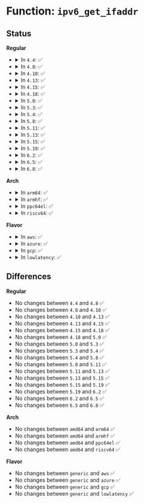 # Function: <code>ipv6_get_ifaddr</code>

## Status
<b>Regular</b>
<ul>
<li>
<details>
<summary>In <code>4.4</code>: ✅</summary>

```c
struct inet6_ifaddr *ipv6_get_ifaddr(struct net *net, const struct in6_addr *addr, struct net_device *dev, int strict);
```

**Collision:** Unique Global

**Inline:** No

**Transformation:** False

**Instances:**

```
In net/ipv6/addrconf.c (ffffffff817cfe90)
Location: net/ipv6/addrconf.c:1747
Inline: False
Direct callers:
  - net/ipv6/addrconf.c:inet6_rtm_getaddr
  - net/ipv6/addrconf.c:inet6_rtm_newaddr
  - net/ipv6/addrconf.c:addrconf_prefix_rcv
  - net/ipv6/ndisc.c:ndisc_send_na
  - net/ipv6/ndisc.c:ndisc_recv_ns
  - net/ipv6/ndisc.c:ndisc_recv_ns
  - net/ipv6/ndisc.c:ndisc_rcv
```
**Symbols:**

```
ffffffff817cfe90-ffffffff817cff3f: ipv6_get_ifaddr (STB_GLOBAL)
```
</details>
</li>
<li>
<details>
<summary>In <code>4.8</code>: ✅</summary>

```c
struct inet6_ifaddr *ipv6_get_ifaddr(struct net *net, const struct in6_addr *addr, struct net_device *dev, int strict);
```

**Collision:** Unique Global

**Inline:** No

**Transformation:** False

**Instances:**

```
In net/ipv6/addrconf.c (ffffffff8183d5f0)
Location: net/ipv6/addrconf.c:1809
Inline: False
Direct callers:
  - net/ipv6/addrconf.c:inet6_rtm_getaddr
  - net/ipv6/addrconf.c:inet6_rtm_newaddr
  - net/ipv6/addrconf.c:addrconf_prefix_rcv_add_addr
  - net/ipv6/ndisc.c:ndisc_recv_na
  - net/ipv6/ndisc.c:ndisc_recv_ns
  - net/ipv6/ndisc.c:ndisc_recv_ns
  - net/ipv6/ndisc.c:ndisc_send_na
```
**Symbols:**

```
ffffffff8183d5f0-ffffffff8183d6a2: ipv6_get_ifaddr (STB_GLOBAL)
```
</details>
</li>
<li>
<details>
<summary>In <code>4.10</code>: ✅</summary>

```c
struct inet6_ifaddr *ipv6_get_ifaddr(struct net *net, const struct in6_addr *addr, struct net_device *dev, int strict);
```

**Collision:** Unique Global

**Inline:** No

**Transformation:** False

**Instances:**

```
In net/ipv6/addrconf.c (ffffffff8186f200)
Location: net/ipv6/addrconf.c:1857
Inline: False
Direct callers:
  - net/ipv6/addrconf.c:inet6_rtm_getaddr
  - net/ipv6/addrconf.c:inet6_rtm_newaddr
  - net/ipv6/addrconf.c:addrconf_prefix_rcv_add_addr
  - net/ipv6/ndisc.c:ndisc_recv_na
  - net/ipv6/ndisc.c:ndisc_recv_ns
  - net/ipv6/ndisc.c:ndisc_recv_ns
  - net/ipv6/ndisc.c:ndisc_send_na
```
**Symbols:**

```
ffffffff8186f200-ffffffff8186f2b2: ipv6_get_ifaddr (STB_GLOBAL)
```
</details>
</li>
<li>
<details>
<summary>In <code>4.13</code>: ✅</summary>

```c
struct inet6_ifaddr *ipv6_get_ifaddr(struct net *net, const struct in6_addr *addr, struct net_device *dev, int strict);
```

**Collision:** Unique Global

**Inline:** No

**Transformation:** False

**Instances:**

```
In net/ipv6/addrconf.c (ffffffff81893fe0)
Location: net/ipv6/addrconf.c:1899
Inline: False
Direct callers:
  - net/ipv6/addrconf.c:inet6_rtm_getaddr
  - net/ipv6/addrconf.c:inet6_rtm_newaddr
  - net/ipv6/addrconf.c:addrconf_prefix_rcv_add_addr
  - net/ipv6/ndisc.c:ndisc_recv_na
  - net/ipv6/ndisc.c:ndisc_recv_ns
  - net/ipv6/ndisc.c:ndisc_recv_ns
  - net/ipv6/ndisc.c:ndisc_send_na
```
**Symbols:**

```
ffffffff81893fe0-ffffffff81894099: ipv6_get_ifaddr (STB_GLOBAL)
```
</details>
</li>
<li>
<details>
<summary>In <code>4.15</code>: ✅</summary>

```c
struct inet6_ifaddr *ipv6_get_ifaddr(struct net *net, const struct in6_addr *addr, struct net_device *dev, int strict);
```

**Collision:** Unique Global

**Inline:** No

**Transformation:** False

**Instances:**

```
In net/ipv6/addrconf.c (ffffffff819153f0)
Location: net/ipv6/addrconf.c:1923
Inline: False
Direct callers:
  - net/ipv6/addrconf.c:inet6_rtm_getaddr
  - net/ipv6/addrconf.c:inet6_rtm_getaddr
  - net/ipv6/addrconf.c:inet6_rtm_newaddr
  - net/ipv6/addrconf.c:addrconf_prefix_rcv_add_addr
  - net/ipv6/ndisc.c:ndisc_recv_na
  - net/ipv6/ndisc.c:ndisc_recv_ns
  - net/ipv6/ndisc.c:ndisc_recv_ns
  - net/ipv6/ndisc.c:ndisc_send_na
```
**Symbols:**

```
ffffffff819153f0-ffffffff8191549e: ipv6_get_ifaddr (STB_GLOBAL)
```
</details>
</li>
<li>
<details>
<summary>In <code>4.18</code>: ✅</summary>

```c
struct inet6_ifaddr *ipv6_get_ifaddr(struct net *net, const struct in6_addr *addr, struct net_device *dev, int strict);
```

**Collision:** Unique Global

**Inline:** No

**Transformation:** False

**Instances:**

```
In net/ipv6/addrconf.c (ffffffff8196c9d0)
Location: net/ipv6/addrconf.c:1944
Inline: False
Direct callers:
  - net/ipv6/addrconf.c:inet6_rtm_getaddr
  - net/ipv6/addrconf.c:inet6_rtm_getaddr
  - net/ipv6/addrconf.c:inet6_rtm_newaddr
  - net/ipv6/addrconf.c:addrconf_prefix_rcv_add_addr
  - net/ipv6/ndisc.c:ndisc_recv_na
  - net/ipv6/ndisc.c:ndisc_recv_ns
  - net/ipv6/ndisc.c:ndisc_recv_ns
  - net/ipv6/ndisc.c:ndisc_send_na
```
**Symbols:**

```
ffffffff8196c9d0-ffffffff8196ca7c: ipv6_get_ifaddr (STB_GLOBAL)
```
</details>
</li>
<li>
<details>
<summary>In <code>5.0</code>: ✅</summary>

```c
struct inet6_ifaddr *ipv6_get_ifaddr(struct net *net, const struct in6_addr *addr, struct net_device *dev, int strict);
```

**Collision:** Unique Global

**Inline:** No

**Transformation:** False

**Instances:**

```
In net/ipv6/addrconf.c (ffffffff819a2470)
Location: net/ipv6/addrconf.c:1960
Inline: False
Direct callers:
  - net/ipv6/addrconf.c:inet6_rtm_getaddr
  - net/ipv6/addrconf.c:inet6_rtm_getaddr
  - net/ipv6/addrconf.c:inet6_rtm_newaddr
  - net/ipv6/addrconf.c:addrconf_prefix_rcv_add_addr
  - net/ipv6/ndisc.c:ndisc_recv_na
  - net/ipv6/ndisc.c:ndisc_recv_ns
  - net/ipv6/ndisc.c:ndisc_recv_ns
  - net/ipv6/ndisc.c:ndisc_send_na
```
**Symbols:**

```
ffffffff819a2470-ffffffff819a251c: ipv6_get_ifaddr (STB_GLOBAL)
```
</details>
</li>
<li>
<details>
<summary>In <code>5.3</code>: ✅</summary>

```c
struct inet6_ifaddr *ipv6_get_ifaddr(struct net *net, const struct in6_addr *addr, struct net_device *dev, int strict);
```

**Collision:** Unique Global

**Inline:** No

**Transformation:** False

**Instances:**

```
In net/ipv6/addrconf.c (ffffffff81a0ea10)
Location: net/ipv6/addrconf.c:1993
Inline: False
Direct callers:
  - net/ipv6/addrconf.c:inet6_rtm_getaddr
  - net/ipv6/addrconf.c:inet6_rtm_getaddr
  - net/ipv6/addrconf.c:inet6_rtm_newaddr
  - net/ipv6/addrconf.c:addrconf_prefix_rcv_add_addr
  - net/ipv6/ndisc.c:ndisc_recv_na
  - net/ipv6/ndisc.c:ndisc_recv_ns
  - net/ipv6/ndisc.c:ndisc_recv_ns
  - net/ipv6/ndisc.c:ndisc_send_na
```
**Symbols:**

```
ffffffff81a0ea10-ffffffff81a0eaa8: ipv6_get_ifaddr (STB_GLOBAL)
```
</details>
</li>
<li>
<details>
<summary>In <code>5.4</code>: ✅</summary>

```c
struct inet6_ifaddr *ipv6_get_ifaddr(struct net *net, const struct in6_addr *addr, struct net_device *dev, int strict);
```

**Collision:** Unique Global

**Inline:** No

**Transformation:** False

**Instances:**

```
In net/ipv6/addrconf.c (ffffffff81a45750)
Location: net/ipv6/addrconf.c:1995
Inline: False
Direct callers:
  - net/ipv6/addrconf.c:inet6_rtm_getaddr
  - net/ipv6/addrconf.c:inet6_rtm_getaddr
  - net/ipv6/addrconf.c:inet6_rtm_newaddr
  - net/ipv6/addrconf.c:addrconf_prefix_rcv_add_addr
  - net/ipv6/ndisc.c:ndisc_recv_na
  - net/ipv6/ndisc.c:ndisc_recv_ns
  - net/ipv6/ndisc.c:ndisc_recv_ns
  - net/ipv6/ndisc.c:ndisc_send_na
```
**Symbols:**

```
ffffffff81a45750-ffffffff81a457eb: ipv6_get_ifaddr (STB_GLOBAL)
```
</details>
</li>
<li>
<details>
<summary>In <code>5.8</code>: ✅</summary>

```c
struct inet6_ifaddr *ipv6_get_ifaddr(struct net *net, const struct in6_addr *addr, struct net_device *dev, int strict);
```

**Collision:** Unique Global

**Inline:** No

**Transformation:** False

**Instances:**

```
In net/ipv6/addrconf.c (ffffffff81b3c4a0)
Location: net/ipv6/addrconf.c:1986
Inline: False
Direct callers:
  - net/ipv6/addrconf.c:inet6_rtm_getaddr
  - net/ipv6/addrconf.c:inet6_rtm_getaddr
  - net/ipv6/addrconf.c:inet6_rtm_newaddr
  - net/ipv6/addrconf.c:addrconf_prefix_rcv_add_addr
  - net/ipv6/ndisc.c:ndisc_recv_na
  - net/ipv6/ndisc.c:ndisc_recv_ns
  - net/ipv6/ndisc.c:ndisc_recv_ns
  - net/ipv6/ndisc.c:ndisc_send_na
```
**Symbols:**

```
ffffffff81b3c4a0-ffffffff81b3c576: ipv6_get_ifaddr (STB_GLOBAL)
```
</details>
</li>
<li>
<details>
<summary>In <code>5.11</code>: ✅</summary>

```c
struct inet6_ifaddr *ipv6_get_ifaddr(struct net *net, const struct in6_addr *addr, struct net_device *dev, int strict);
```

**Collision:** Unique Global

**Inline:** No

**Transformation:** False

**Instances:**

```
In net/ipv6/addrconf.c (ffffffff81b4b1b0)
Location: net/ipv6/addrconf.c:2012
Inline: False
Direct callers:
  - net/ipv6/addrconf.c:inet6_rtm_getaddr
  - net/ipv6/addrconf.c:inet6_rtm_getaddr
  - net/ipv6/addrconf.c:inet6_rtm_newaddr
  - net/ipv6/addrconf.c:addrconf_prefix_rcv_add_addr
  - net/ipv6/ndisc.c:ndisc_recv_na
  - net/ipv6/ndisc.c:ndisc_recv_ns
  - net/ipv6/ndisc.c:ndisc_recv_ns
  - net/ipv6/ndisc.c:ndisc_send_na
```
**Symbols:**

```
ffffffff81b4b1b0-ffffffff81b4b286: ipv6_get_ifaddr (STB_GLOBAL)
```
</details>
</li>
<li>
<details>
<summary>In <code>5.13</code>: ✅</summary>

```c
struct inet6_ifaddr *ipv6_get_ifaddr(struct net *net, const struct in6_addr *addr, struct net_device *dev, int strict);
```

**Collision:** Unique Global

**Inline:** No

**Transformation:** False

**Instances:**

```
In net/ipv6/addrconf.c (ffffffff81b38d40)
Location: net/ipv6/addrconf.c:2014
Inline: False
Direct callers:
  - net/ipv6/addrconf.c:inet6_rtm_getaddr
  - net/ipv6/addrconf.c:inet6_rtm_getaddr
  - net/ipv6/addrconf.c:inet6_rtm_newaddr
  - net/ipv6/addrconf.c:addrconf_prefix_rcv_add_addr
  - net/ipv6/ndisc.c:ndisc_recv_na
  - net/ipv6/ndisc.c:ndisc_recv_ns
  - net/ipv6/ndisc.c:ndisc_recv_ns
  - net/ipv6/ndisc.c:ndisc_send_na
```
**Symbols:**

```
ffffffff81b38d40-ffffffff81b38e16: ipv6_get_ifaddr (STB_GLOBAL)
```
</details>
</li>
<li>
<details>
<summary>In <code>5.15</code>: ✅</summary>

```c
struct inet6_ifaddr *ipv6_get_ifaddr(struct net *net, const struct in6_addr *addr, struct net_device *dev, int strict);
```

**Collision:** Unique Global

**Inline:** No

**Transformation:** False

**Instances:**

```
In net/ipv6/addrconf.c (ffffffff81bff4e0)
Location: net/ipv6/addrconf.c:2021
Inline: False
Direct callers:
  - net/ipv6/addrconf.c:inet6_rtm_getaddr
  - net/ipv6/addrconf.c:inet6_rtm_getaddr
  - net/ipv6/addrconf.c:inet6_rtm_newaddr
  - net/ipv6/addrconf.c:addrconf_prefix_rcv_add_addr
  - net/ipv6/ndisc.c:ndisc_recv_na
  - net/ipv6/ndisc.c:ndisc_recv_ns
  - net/ipv6/ndisc.c:ndisc_recv_ns
  - net/ipv6/ndisc.c:ndisc_send_na
```
**Symbols:**

```
ffffffff81bff4e0-ffffffff81bff5b6: ipv6_get_ifaddr (STB_GLOBAL)
```
</details>
</li>
<li>
<details>
<summary>In <code>5.19</code>: ✅</summary>

```c
struct inet6_ifaddr *ipv6_get_ifaddr(struct net *net, const struct in6_addr *addr, struct net_device *dev, int strict);
```

**Collision:** Unique Global

**Inline:** No

**Transformation:** False

**Instances:**

```
In net/ipv6/addrconf.c (ffffffff81d98f40)
Location: net/ipv6/addrconf.c:2026
Inline: False
Direct callers:
  - net/ipv6/addrconf.c:inet6_rtm_getaddr
  - net/ipv6/addrconf.c:inet6_rtm_getaddr
  - net/ipv6/addrconf.c:inet6_rtm_newaddr
  - net/ipv6/addrconf.c:addrconf_prefix_rcv_add_addr
  - net/ipv6/ndisc.c:ndisc_recv_na
  - net/ipv6/ndisc.c:ndisc_recv_ns
  - net/ipv6/ndisc.c:ndisc_recv_ns
  - net/ipv6/ndisc.c:ndisc_send_na
```
**Symbols:**

```
ffffffff81d98f40-ffffffff81d9902d: ipv6_get_ifaddr (STB_GLOBAL)
```
</details>
</li>
<li>
<details>
<summary>In <code>6.2</code>: ✅</summary>

```c
struct inet6_ifaddr *ipv6_get_ifaddr(struct net *net, const struct in6_addr *addr, struct net_device *dev, int strict);
```

**Collision:** Unique Global

**Inline:** No

**Transformation:** False

**Instances:**

```
In net/ipv6/addrconf.c (ffffffff81f67c50)
Location: net/ipv6/addrconf.c:2026
Inline: False
Direct callers:
  - net/ipv6/addrconf.c:inet6_rtm_getaddr
  - net/ipv6/addrconf.c:inet6_rtm_getaddr
  - net/ipv6/addrconf.c:inet6_rtm_newaddr
  - net/ipv6/addrconf.c:addrconf_prefix_rcv_add_addr
  - net/ipv6/ndisc.c:ndisc_recv_na
  - net/ipv6/ndisc.c:ndisc_recv_ns
  - net/ipv6/ndisc.c:ndisc_recv_ns
  - net/ipv6/ndisc.c:ndisc_send_na
```
**Symbols:**

```
ffffffff81f67c50-ffffffff81f67d3d: ipv6_get_ifaddr (STB_GLOBAL)
```
</details>
</li>
<li>
<details>
<summary>In <code>6.5</code>: ✅</summary>

```c
struct inet6_ifaddr *ipv6_get_ifaddr(struct net *net, const struct in6_addr *addr, struct net_device *dev, int strict);
```

**Collision:** Unique Global

**Inline:** No

**Transformation:** False

**Instances:**

```
In net/ipv6/addrconf.c (ffffffff81fc7d40)
Location: net/ipv6/addrconf.c:2025
Inline: False
Direct callers:
  - net/ipv6/addrconf.c:inet6_rtm_getaddr
  - net/ipv6/addrconf.c:inet6_rtm_getaddr
  - net/ipv6/addrconf.c:inet6_rtm_newaddr
  - net/ipv6/addrconf.c:addrconf_prefix_rcv_add_addr
  - net/ipv6/ndisc.c:ndisc_recv_na
  - net/ipv6/ndisc.c:ndisc_recv_ns
  - net/ipv6/ndisc.c:ndisc_recv_ns
  - net/ipv6/ndisc.c:ndisc_send_na
```
**Symbols:**

```
ffffffff81fc7d40-ffffffff81fc7e2d: ipv6_get_ifaddr (STB_GLOBAL)
```
</details>
</li>
<li>
<details>
<summary>In <code>6.8</code>: ✅</summary>

```c
struct inet6_ifaddr *ipv6_get_ifaddr(struct net *net, const struct in6_addr *addr, struct net_device *dev, int strict);
```

**Collision:** Unique Global

**Inline:** No

**Transformation:** False

**Instances:**

```
In net/ipv6/addrconf.c (ffffffff82095470)
Location: net/ipv6/addrconf.c:2053
Inline: False
Direct callers:
  - net/ipv6/addrconf.c:inet6_rtm_getaddr
  - net/ipv6/addrconf.c:inet6_rtm_getaddr
  - net/ipv6/addrconf.c:inet6_rtm_newaddr
  - net/ipv6/addrconf.c:addrconf_prefix_rcv_add_addr
  - net/ipv6/ndisc.c:ndisc_recv_na
  - net/ipv6/ndisc.c:ndisc_recv_ns
  - net/ipv6/ndisc.c:ndisc_recv_ns
  - net/ipv6/ndisc.c:ndisc_send_na
```
**Symbols:**

```
ffffffff82095470-ffffffff8209555d: ipv6_get_ifaddr (STB_GLOBAL)
```
</details>
</li>
</ul>
<b>Arch</b>
<ul>
<li>
<details>
<summary>In <code>arm64</code>: ✅</summary>

```c
struct inet6_ifaddr *ipv6_get_ifaddr(struct net *net, const struct in6_addr *addr, struct net_device *dev, int strict);
```

**Collision:** Unique Global

**Inline:** No

**Transformation:** False

**Instances:**

```
In net/ipv6/addrconf.c (ffff800010d08080)
Location: net/ipv6/addrconf.c:1995
Inline: False
Direct callers:
  - net/ipv6/addrconf.c:inet6_rtm_getaddr
  - net/ipv6/addrconf.c:inet6_rtm_getaddr
  - net/ipv6/addrconf.c:inet6_rtm_newaddr
  - net/ipv6/addrconf.c:addrconf_prefix_rcv_add_addr
  - net/ipv6/ndisc.c:ndisc_recv_na
  - net/ipv6/ndisc.c:ndisc_recv_ns
  - net/ipv6/ndisc.c:ndisc_recv_ns
  - net/ipv6/ndisc.c:ndisc_send_na
```
**Symbols:**

```
ffff800010d08080-ffff800010d08180: ipv6_get_ifaddr (STB_GLOBAL)
```
</details>
</li>
<li>
<details>
<summary>In <code>armhf</code>: ✅</summary>

```c
struct inet6_ifaddr *ipv6_get_ifaddr(struct net *net, const struct in6_addr *addr, struct net_device *dev, int strict);
```

**Collision:** Unique Global

**Inline:** No

**Transformation:** False

**Instances:**

```
In net/ipv6/addrconf.c (c0e0e864)
Location: net/ipv6/addrconf.c:1995
Inline: False
Direct callers:
  - net/ipv6/addrconf.c:inet6_rtm_getaddr
  - net/ipv6/addrconf.c:inet6_rtm_getaddr
  - net/ipv6/addrconf.c:inet6_rtm_newaddr
  - net/ipv6/addrconf.c:addrconf_prefix_rcv_add_addr
  - net/ipv6/ndisc.c:ndisc_rcv
  - net/ipv6/ndisc.c:ndisc_recv_ns
  - net/ipv6/ndisc.c:ndisc_recv_ns
  - net/ipv6/ndisc.c:ndisc_send_na
```
**Symbols:**

```
c0e0e864-c0e0e964: ipv6_get_ifaddr (STB_GLOBAL)
```
</details>
</li>
<li>
<details>
<summary>In <code>ppc64el</code>: ✅</summary>

```c
struct inet6_ifaddr *ipv6_get_ifaddr(struct net *net, const struct in6_addr *addr, struct net_device *dev, int strict);
```

**Collision:** Unique Global

**Inline:** No

**Transformation:** False

**Instances:**

```
In net/ipv6/addrconf.c (c000000000e32450)
Location: net/ipv6/addrconf.c:1995
Inline: False
Direct callers:
  - net/ipv6/addrconf.c:inet6_rtm_getaddr
  - net/ipv6/addrconf.c:inet6_rtm_getaddr
  - net/ipv6/addrconf.c:inet6_rtm_newaddr
  - net/ipv6/addrconf.c:addrconf_prefix_rcv_add_addr
  - net/ipv6/ndisc.c:ndisc_recv_na
  - net/ipv6/ndisc.c:ndisc_recv_ns
  - net/ipv6/ndisc.c:ndisc_recv_ns
  - net/ipv6/ndisc.c:ndisc_send_na
```
**Symbols:**

```
c000000000e32450-c000000000e32558: ipv6_get_ifaddr (STB_GLOBAL)
```
</details>
</li>
<li>
<details>
<summary>In <code>riscv64</code>: ✅</summary>

```c
struct inet6_ifaddr *ipv6_get_ifaddr(struct net *net, const struct in6_addr *addr, struct net_device *dev, int strict);
```

**Collision:** Unique Global

**Inline:** No

**Transformation:** False

**Instances:**

```
In net/ipv6/addrconf.c (ffffffe0008501f4)
Location: net/ipv6/addrconf.c:1995
Inline: False
Direct callers:
  - net/ipv6/addrconf.c:inet6_rtm_getaddr
  - net/ipv6/addrconf.c:inet6_rtm_getaddr
  - net/ipv6/addrconf.c:inet6_rtm_newaddr
  - net/ipv6/addrconf.c:addrconf_prefix_rcv_add_addr
  - net/ipv6/ndisc.c:ndisc_recv_na
  - net/ipv6/ndisc.c:ndisc_recv_ns
  - net/ipv6/ndisc.c:ndisc_recv_ns
  - net/ipv6/ndisc.c:ndisc_send_na
```
**Symbols:**

```
ffffffe0008501f4-ffffffe0008502dc: ipv6_get_ifaddr (STB_GLOBAL)
```
</details>
</li>
</ul>
<b>Flavor</b>
<ul>
<li>
<details>
<summary>In <code>aws</code>: ✅</summary>

```c
struct inet6_ifaddr *ipv6_get_ifaddr(struct net *net, const struct in6_addr *addr, struct net_device *dev, int strict);
```

**Collision:** Unique Global

**Inline:** No

**Transformation:** False

**Instances:**

```
In net/ipv6/addrconf.c (ffffffff819e4de0)
Location: net/ipv6/addrconf.c:1995
Inline: False
Direct callers:
  - net/ipv6/addrconf.c:inet6_rtm_getaddr
  - net/ipv6/addrconf.c:inet6_rtm_getaddr
  - net/ipv6/addrconf.c:inet6_rtm_newaddr
  - net/ipv6/addrconf.c:addrconf_prefix_rcv_add_addr
  - net/ipv6/ndisc.c:ndisc_recv_na
  - net/ipv6/ndisc.c:ndisc_recv_ns
  - net/ipv6/ndisc.c:ndisc_recv_ns
  - net/ipv6/ndisc.c:ndisc_send_na
```
**Symbols:**

```
ffffffff819e4de0-ffffffff819e4e7b: ipv6_get_ifaddr (STB_GLOBAL)
```
</details>
</li>
<li>
<details>
<summary>In <code>azure</code>: ✅</summary>

```c
struct inet6_ifaddr *ipv6_get_ifaddr(struct net *net, const struct in6_addr *addr, struct net_device *dev, int strict);
```

**Collision:** Unique Global

**Inline:** No

**Transformation:** False

**Instances:**

```
In net/ipv6/addrconf.c (ffffffff819a1ba0)
Location: net/ipv6/addrconf.c:1995
Inline: False
Direct callers:
  - net/ipv6/addrconf.c:inet6_rtm_getaddr
  - net/ipv6/addrconf.c:inet6_rtm_getaddr
  - net/ipv6/addrconf.c:inet6_rtm_newaddr
  - net/ipv6/addrconf.c:addrconf_prefix_rcv_add_addr
  - net/ipv6/ndisc.c:ndisc_recv_na
  - net/ipv6/ndisc.c:ndisc_recv_ns
  - net/ipv6/ndisc.c:ndisc_recv_ns
  - net/ipv6/ndisc.c:ndisc_send_na
```
**Symbols:**

```
ffffffff819a1ba0-ffffffff819a1c3b: ipv6_get_ifaddr (STB_GLOBAL)
```
</details>
</li>
<li>
<details>
<summary>In <code>gcp</code>: ✅</summary>

```c
struct inet6_ifaddr *ipv6_get_ifaddr(struct net *net, const struct in6_addr *addr, struct net_device *dev, int strict);
```

**Collision:** Unique Global

**Inline:** No

**Transformation:** False

**Instances:**

```
In net/ipv6/addrconf.c (ffffffff81a4f860)
Location: net/ipv6/addrconf.c:1995
Inline: False
Direct callers:
  - net/ipv6/addrconf.c:inet6_rtm_getaddr
  - net/ipv6/addrconf.c:inet6_rtm_getaddr
  - net/ipv6/addrconf.c:inet6_rtm_newaddr
  - net/ipv6/addrconf.c:addrconf_prefix_rcv_add_addr
  - net/ipv6/ndisc.c:ndisc_recv_na
  - net/ipv6/ndisc.c:ndisc_recv_ns
  - net/ipv6/ndisc.c:ndisc_recv_ns
  - net/ipv6/ndisc.c:ndisc_send_na
```
**Symbols:**

```
ffffffff81a4f860-ffffffff81a4f8fb: ipv6_get_ifaddr (STB_GLOBAL)
```
</details>
</li>
<li>
<details>
<summary>In <code>lowlatency</code>: ✅</summary>

```c
struct inet6_ifaddr *ipv6_get_ifaddr(struct net *net, const struct in6_addr *addr, struct net_device *dev, int strict);
```

**Collision:** Unique Global

**Inline:** No

**Transformation:** False

**Instances:**

```
In net/ipv6/addrconf.c (ffffffff81a5b800)
Location: net/ipv6/addrconf.c:1995
Inline: False
Direct callers:
  - net/ipv6/addrconf.c:inet6_rtm_getaddr
  - net/ipv6/addrconf.c:inet6_rtm_getaddr
  - net/ipv6/addrconf.c:inet6_rtm_newaddr
  - net/ipv6/addrconf.c:addrconf_prefix_rcv_add_addr
  - net/ipv6/ndisc.c:ndisc_recv_na
  - net/ipv6/ndisc.c:ndisc_recv_ns
  - net/ipv6/ndisc.c:ndisc_recv_ns
  - net/ipv6/ndisc.c:ndisc_send_na
```
**Symbols:**

```
ffffffff81a5b800-ffffffff81a5b8de: ipv6_get_ifaddr (STB_GLOBAL)
```
</details>
</li>
</ul>

## Differences
<b>Regular</b>
<ul>
<li>
No changes between <code>4.4</code> and <code>4.8</code> ✅
</li>
<li>
No changes between <code>4.8</code> and <code>4.10</code> ✅
</li>
<li>
No changes between <code>4.10</code> and <code>4.13</code> ✅
</li>
<li>
No changes between <code>4.13</code> and <code>4.15</code> ✅
</li>
<li>
No changes between <code>4.15</code> and <code>4.18</code> ✅
</li>
<li>
No changes between <code>4.18</code> and <code>5.0</code> ✅
</li>
<li>
No changes between <code>5.0</code> and <code>5.3</code> ✅
</li>
<li>
No changes between <code>5.3</code> and <code>5.4</code> ✅
</li>
<li>
No changes between <code>5.4</code> and <code>5.8</code> ✅
</li>
<li>
No changes between <code>5.8</code> and <code>5.11</code> ✅
</li>
<li>
No changes between <code>5.11</code> and <code>5.13</code> ✅
</li>
<li>
No changes between <code>5.13</code> and <code>5.15</code> ✅
</li>
<li>
No changes between <code>5.15</code> and <code>5.19</code> ✅
</li>
<li>
No changes between <code>5.19</code> and <code>6.2</code> ✅
</li>
<li>
No changes between <code>6.2</code> and <code>6.5</code> ✅
</li>
<li>
No changes between <code>6.5</code> and <code>6.8</code> ✅
</li>
</ul>
<b>Arch</b>
<ul>
<li>
No changes between <code>amd64</code> and <code>arm64</code> ✅
</li>
<li>
No changes between <code>amd64</code> and <code>armhf</code> ✅
</li>
<li>
No changes between <code>amd64</code> and <code>ppc64el</code> ✅
</li>
<li>
No changes between <code>amd64</code> and <code>riscv64</code> ✅
</li>
</ul>
<b>Flavor</b>
<ul>
<li>
No changes between <code>generic</code> and <code>aws</code> ✅
</li>
<li>
No changes between <code>generic</code> and <code>azure</code> ✅
</li>
<li>
No changes between <code>generic</code> and <code>gcp</code> ✅
</li>
<li>
No changes between <code>generic</code> and <code>lowlatency</code> ✅
</li>
</ul>
